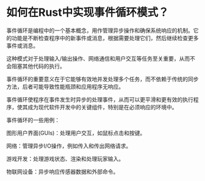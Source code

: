 # 如何在Rust中实现事件循环模式？

事件循环是编程中的一个基本概念，用作管理异步操作和确保系统响应的机制。它的功能是不断检查程序中的新事件或消息，根据需要处理它们，然后继续检查更多事件或消息。

这种模式对于处理输入/输出操作、网络通信和用户交互等任务至关重要，从而不会阻塞其他代码的执行。

事件循环的重要意义在于它能够有效地并发处理多个任务，而不依赖于传统的同步方法，后者可能导致性能瓶颈和应用程序无响应。

事件循环使程序在事件发生时异步的处理事件，从而可以更平滑和更有效的执行程序，使其成为现代软件开发中的关键组件，特别是在必须响应的环境中。

事件循环的一些用例：

图形用户界面(GUIs)：处理用户交互，如鼠标点击和按键。

网络：管理异步I/O操作，例如传入和传出网络请求。

游戏开发：处理游戏状态、渲染和处理玩家输入。

物联网设备：异步响应传感器数据和外部命令。
